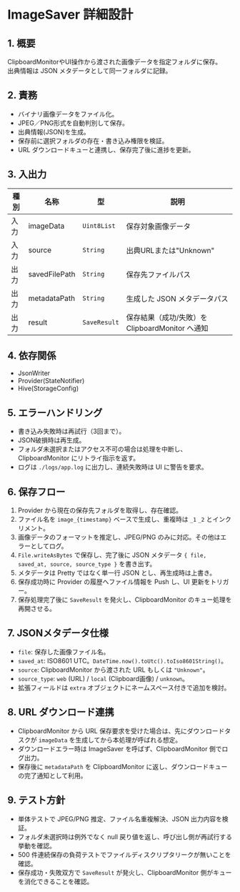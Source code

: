 # ImageSaver 詳細設計

## 1. 概要
ClipboardMonitorやUI操作から渡された画像データを指定フォルダに保存。  
出典情報は JSON メタデータとして同一フォルダに記録。

## 2. 責務
- バイナリ画像データをファイル化。
- JPEG／PNG形式を自動判別して保存。
- 出典情報(JSON)を生成。
- 保存前に選択フォルダの存在・書き込み権限を検証。
- URL ダウンロードキューと連携し、保存完了後に進捗を更新。

## 3. 入出力
| 種別 | 名称 | 型 | 説明 |
|------|------|----|------|
| 入力 | imageData | `Uint8List` | 保存対象画像データ |
| 入力 | source | `String` | 出典URLまたは"Unknown" |
| 出力 | savedFilePath | `String` | 保存先ファイルパス |
| 出力 | metadataPath | `String` | 生成した JSON メタデータパス |
| 出力 | result | `SaveResult` | 保存結果（成功/失敗）を ClipboardMonitor へ通知 |

## 4. 依存関係
- JsonWriter
- Provider(StateNotifier)
- Hive(StorageConfig)

## 5. エラーハンドリング
- 書き込み失敗時は再試行（3回まで）。
- JSON破損時は再生成。
- フォルダ未選択またはアクセス不可の場合は処理を中断し、ClipboardMonitor にリトライ指示を返す。
- ログは `./logs/app.log` に出力し、連続失敗時は UI に警告を要求。

## 6. 保存フロー
1. Provider から現在の保存先フォルダを取得し、存在確認。
2. ファイル名を `image_{timestamp}` ベースで生成し、重複時は `_1` `_2` とインクリメント。
3. 画像データのフォーマットを推定し、JPEG/PNG のみに対応。その他はエラーとしてログ。
4. `File.writeAsBytes` で保存し、完了後に JSON メタデータ `{ file, saved_at, source, source_type }` を書き出す。
5. メタデータは Pretty ではなく単一行 JSON とし、再生成時は上書き。
6. 保存成功時に Provider の履歴へファイル情報を Push し、UI 更新をトリガー。
7. 保存処理完了後に `SaveResult` を発火し、ClipboardMonitor のキュー処理を再開させる。

## 7. JSONメタデータ仕様
- `file`: 保存した画像ファイル名。
- `saved_at`: ISO8601 UTC。`DateTime.now().toUtc().toIso8601String()`。
- `source`: ClipboardMonitor から渡された URL もしくは `"Unknown"`。
- `source_type`: `web` (URL) / `local` (Clipboard画像) / `unknown`。
- 拡張フィールドは `extra` オブジェクトにネームスペース付きで追加を検討。

## 8. URL ダウンロード連携
- ClipboardMonitor から URL 保存要求を受けた場合は、先にダウンロードタスクが `imageData` を生成してから本処理が呼ばれる想定。
- ダウンロードエラー時は ImageSaver を呼ばず、ClipboardMonitor 側でログ出力。
- 保存後に `metadataPath` を ClipboardMonitor に返し、ダウンロードキューの完了通知として利用。

## 9. テスト方針
- 単体テストで JPEG/PNG 推定、ファイル名重複解決、JSON 出力内容を検証。
- フォルダ未選択時は例外でなく null 戻り値を返し、呼び出し側が再試行する挙動を確認。
- 500 件連続保存の負荷テストでファイルディスクリプタリークが無いことを確認。
- 保存成功・失敗双方で `SaveResult` が発火し、ClipboardMonitor 側がキューを消化できることを確認。

